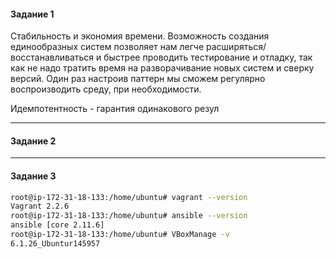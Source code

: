 <h4> Задание 1 </h4>

Стабильность и экономия времени. 
Возможность создания единообразных систем позволяет нам легче расширяться/восстанавливаться и быстрее проводить тестирование и отладку, так как не надо тратить время на разворачивание новых систем и сверку версий. 
Один раз настроив паттерн мы сможем регулярно воспроизводить среду, при необходимости.

Идемпотентность - гарантия одинакового резул

<hr>
<h4> Задание 2 </h4>

<hr>
<h4> Задание 3 </h4>

```bash
root@ip-172-31-18-133:/home/ubuntu# vagrant --version
Vagrant 2.2.6
root@ip-172-31-18-133:/home/ubuntu# ansible --version
ansible [core 2.11.6] 
root@ip-172-31-18-133:/home/ubuntu# VBoxManage -v
6.1.26_Ubuntur145957
```